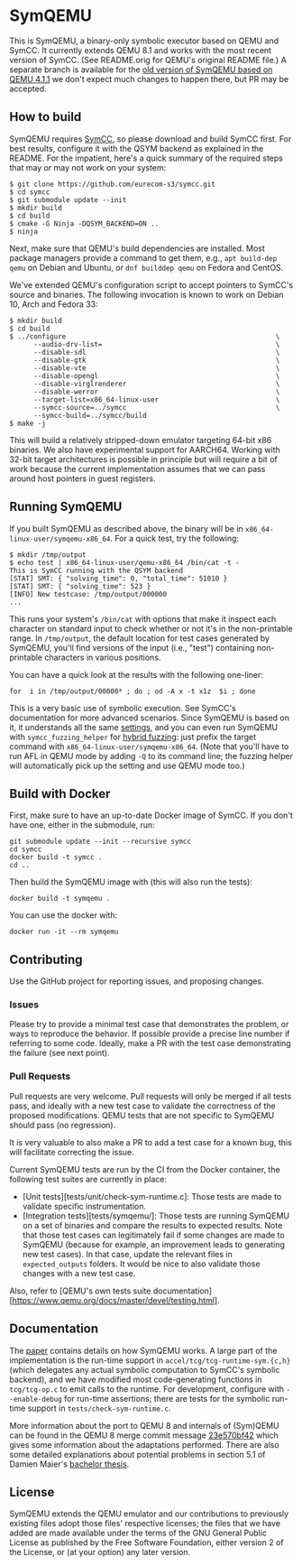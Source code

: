 # SymQEMU

This is SymQEMU, a binary-only symbolic executor based on QEMU and SymCC. It
currently extends QEMU 8.1 and works with the most recent version of SymCC.
(See README.orig for QEMU's original README file.)
A separate branch is available for the [old version of SymQEMU based on QEMU 4.1.1](https://github.com/eurecom-s3/symqemu/tree/4.1.1) we don't expect much 
changes to happen there, but PR may be accepted.

## How to build

SymQEMU requires [SymCC](https://github.com/eurecom-s3/symcc), so please
download and build SymCC first. For best results, configure it with the QSYM
backend as explained in the README. For the impatient, here's a quick summary of
the required steps that may or may not work on your system:

``` shell
$ git clone https://github.com/eurecom-s3/symcc.git
$ cd symcc
$ git submodule update --init
$ mkdir build
$ cd build
$ cmake -G Ninja -DQSYM_BACKEND=ON ..
$ ninja
```

Next, make sure that QEMU's build dependencies are installed. Most package
managers provide a command to get them, e.g., `apt build-dep qemu` on Debian and
Ubuntu, or `dnf builddep qemu` on Fedora and CentOS.

We've extended QEMU's configuration script to accept pointers to SymCC's source
and binaries. The following invocation is known to work on Debian 10, Arch and
Fedora 33:

``` shell
$ mkdir build
$ cd build
$ ../configure                                                    \
      --audio-drv-list=                                           \
      --disable-sdl                                               \
      --disable-gtk                                               \
      --disable-vte                                               \
      --disable-opengl                                            \
      --disable-virglrenderer                                     \
      --disable-werror                                            \
      --target-list=x86_64-linux-user                             \
      --symcc-source=../symcc                                     \
      --symcc-build=../symcc/build
$ make -j
```

This will build a relatively stripped-down emulator targeting 64-bit x86
binaries. We also have experimental support for AARCH64. Working with 32-bit
target architectures is possible in principle but will require a bit of work
because the current implementation assumes that we can pass around host pointers
in guest registers.

## Running SymQEMU

If you built SymQEMU as described above, the binary will be in
`x86_64-linux-user/symqemu-x86_64`. For a quick test, try the following:

``` shell
$ mkdir /tmp/output
$ echo test | x86_64-linux-user/qemu-x86_64 /bin/cat -t -
This is SymCC running with the QSYM backend
[STAT] SMT: { "solving_time": 0, "total_time": 51010 }
[STAT] SMT: { "solving_time": 523 }
[INFO] New testcase: /tmp/output/000000
...
```

This runs your system's `/bin/cat` with options that make it inspect each
character on standard input to check whether or not it's in the non-printable
range. In `/tmp/output`, the default location for test cases generated by
SymQEMU, you'll find versions of the input (i.e., "test") containing
non-printable characters in various positions.

You can have a quick look at the results with the following one-liner:
``` shell
for  i in /tmp/output/00000* ; do ; od -A x -t x1z  $i ; done
```

This is a very basic use of symbolic execution. See SymCC's documentation for
more advanced scenarios. Since SymQEMU is based on it, it understands all the
same
[settings](https://github.com/eurecom-s3/symcc/blob/master/docs/Configuration.txt),
and you can even run SymQEMU with `symcc_fuzzing_helper` for [hybrid fuzzing](https://github.com/eurecom-s3/symcc/blob/master/docs/Fuzzing.txt): just
prefix the target command with `x86_64-linux-user/symqemu-x86_64`. (Note that
you'll have to run AFL in QEMU mode by adding `-Q` to its command line; the
fuzzing helper will automatically pick up the setting and use QEMU mode too.)

## Build with Docker
First, make sure to have an up-to-date Docker image of SymCC. If you
don't have one, either in the submodule, run:

``` shell
git submodule update --init --recursive symcc
cd symcc
docker build -t symcc .
cd ..
```

Then build the SymQEMU image with (this will also run the tests):
```shell
docker build -t symqemu .
```

You can use the docker with:
```shell
docker run -it --rm symqemu
```

## Contributing

Use the GitHub project for reporting issues, and proposing changes.

### Issues

Please try to provide a minimal test case that demonstrates the problem, or ways
to reproduce the behavior. If possible provide a precise line number if
referring to some code. Ideally, make a PR with the test case demonstrating the
failure (see next point).

### Pull Requests

Pull requests are very welcome. Pull requests will only be merged if all tests
pass, and ideally with a new test case to validate the correctness of the
proposed modifications. QEMU tests that are not specific to SymQEMU should pass
(no regression).

It is very valuable to also make a PR to add a test case for a known bug, this
will facilitate correcting the issue.

Current SymQEMU tests are run by the CI from the Docker container, the following
test suites are currently in place:
- [Unit tests][tests/unit/check-sym-runtime.c]: Those tests are made to validate
  specific instrumentation.
- [Integration tests][tests/symqemu/]: Those tests are running SymQEMU on a set
  of binaries and compare the results to expected results. Note that those test
  cases can legitimately fail if some changes are made to SymQEMU (because for
  example, an improvement leads to generating new test cases). In that case,
  update the relevant files in `expected_outputs` folders. It would be nice to
  also validate those changes with a new test case.

Also, refer to [QEMU's own tests suite documentation][https://www.qemu.org/docs/master/devel/testing.html].

## Documentation

The [paper](http://www.s3.eurecom.fr/tools/symbolic_execution/symqemu.html)
contains details on how SymQEMU works. A large part of the implementation is the
run-time support in `accel/tcg/tcg-runtime-sym.{c,h}` (which delegates any
actual symbolic computation to SymCC's symbolic backend), and we have modified
most code-generating functions in `tcg/tcg-op.c` to emit calls to the runtime.
For development, configure with `--enable-debug` for run-time assertions; there
are tests for the symbolic run-time support in `tests/check-sym-runtime.c`.

More information about the port to QEMU 8 and internals of (Sym)QEMU
can be found in the QEMU 8 merge commit message
[23e570bf42](https://github.com/eurecom-s3/symqemu/commit/23e570bf42531bcac66a54283eafd4c9c233891a) which
gives some information about the adaptations performed. There are also
some detailed explanations about potential problems in section 5.1 of
Damien Maier's [bachelor
thesis](https://dmaier.ch/bachelor-thesis.pdf).

## License

SymQEMU extends the QEMU emulator and our contributions to previously existing
files adopt those files' respective licenses; the files that we have added are
made available under the terms of the GNU General Public License as published by
the Free Software Foundation, either version 2 of the License, or (at your
option) any later version.
